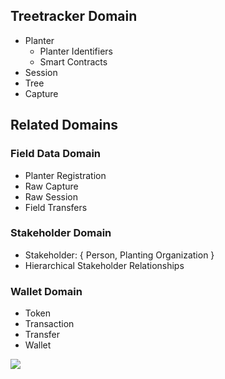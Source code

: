 ## Treetracker Domain
* Planter
  * Planter Identifiers
  * Smart Contracts
* Session
* Tree
* Capture

## Related Domains

### Field Data Domain
* Planter Registration
* Raw Capture
* Raw Session
* Field Transfers

### Stakeholder Domain
* Stakeholder: { Person, Planting Organization }
* Hierarchical Stakeholder Relationships

### Wallet Domain
* Token
* Transaction
* Transfer
* Wallet


![](https://raw.githubusercontent.com/Greenstand/system-design-docs/master/domain-model/diagram.svg)

